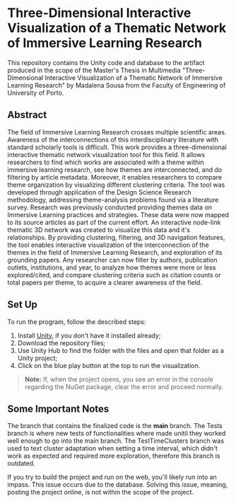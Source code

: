 # Three-Dimensional Interactive Visualization of a Thematic Network of Immersive Learning Research
This repository contains the Unity code and database to the artifact produced in the scope of the Master's Thesis in Multimedia "Three-Dimensional Interactive Visualization of a Thematic Network of Immersive Learning Research" by Madalena Sousa from the Faculty of Engineering of University of Porto.

## Abstract
The field of Immersive Learning Research crosses multiple scientific areas. Awareness of the interconnections of this interdisciplinary literature with standard scholarly tools is difficult. This work provides a three-dimensional interactive thematic network visualization tool for this field. It allows researchers to find which works are associated with a theme within immersive learning research, see how themes are interconnected, and do filtering by article metadata. Moreover, it enables researchers to compare theme organization by visualizing different clustering criteria. The tool was developed through application of the Design Science Research methodology, addressing theme-analysis problems found via a literature survey. Research was previously conducted providing themes data on Immersive Learning practices and strategies. These data were now mapped to its source articles as part of the current effort. An interactive node-link thematic 3D network was created to visualize this data and it's relationships. By providing clustering, filtering, and 3D navigation features, the tool enables interactive visualization of the interconnection of the themes in the field of Immersive Learning Research, and exploration of its grounding papers. Any researcher can now filter by authors, publication outlets, institutions, and year, to analyze how themes were more or less explored/cited, and compare clustering criteria such as citation counts or total papers per theme, to acquire a clearer awareness of the field.

## Set Up
To run the program, follow the described steps:

1. Install [Unity](https://unity3d.com/pt/get-unity/download), if you don't have it installed already;
2. Download the repository files;
3. Use Unity Hub to find the folder with the files and open that folder as a Unity project;
4. Click on the blue play button at the top to run the visualization.

> **Note:** If, when the project opens, you see an error in the console regarding the NuGet package, clear the error and proceed normally.

## Some Important Notes
The branch that contains the finalized code is the **main** branch. The Tests branch is where new tests of functionalities where made unitil they worked well enough to go into the main branch. The TestTimeClusters branch was used to text cluster adaptation when setting a time interval, which didn't work as expected and required more exploration, therefore this branch is outdated.

If you try to build the project and run on the web, you'll likely run into an impass. This issue occurs due to the database. Solving this issue, meaning, posting the project online, is not within the scope of the project.
